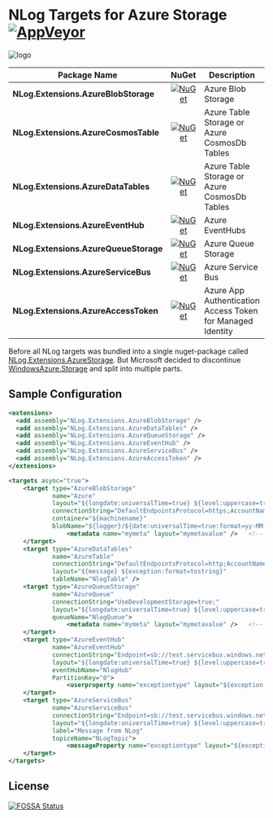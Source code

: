 # NLog Targets for Azure Storage [![AppVeyor](https://img.shields.io/appveyor/ci/JDetmar/nlog-extensions-azurestorage.svg)](https://ci.appveyor.com/project/JDetmar/nlog-extensions-azurestorage)

![logo](logo64.png?raw=true)

| Package Name                          | NuGet                 | Description | Documentation |
| ------------------------------------- | :-------------------: | ----------- | ------------- |
| **NLog.Extensions.AzureBlobStorage**  | [![NuGet](https://img.shields.io/nuget/v/NLog.Extensions.AzureBlobStorage.svg)](https://www.nuget.org/packages/NLog.Extensions.AzureBlobStorage/) | Azure Blob Storage | [![](https://img.shields.io/badge/Readme-Docs-blue)](src/NLog.Extensions.AzureBlobStorage/README.md) | 
| **NLog.Extensions.AzureCosmosTable**  | [![NuGet](https://img.shields.io/nuget/v/NLog.Extensions.AzureCosmosTable.svg)](https://www.nuget.org/packages/NLog.Extensions.AzureCosmosTable/) | Azure Table Storage or Azure CosmosDb Tables | [![](https://img.shields.io/badge/Readme-Docs-blue)](src/NLog.Extensions.AzureCosmosTable/README.md) | 
| **NLog.Extensions.AzureDataTables**  | [![NuGet](https://img.shields.io/nuget/v/NLog.Extensions.AzureDataTables.svg)](https://www.nuget.org/packages/NLog.Extensions.AzureDataTables/) | Azure Table Storage or Azure CosmosDb Tables | [![](https://img.shields.io/badge/Readme-Docs-blue)](src/NLog.Extensions.AzureDataTables/README.md) | 
| **NLog.Extensions.AzureEventHub**     | [![NuGet](https://img.shields.io/nuget/v/NLog.Extensions.AzureEventHub.svg)](https://www.nuget.org/packages/NLog.Extensions.AzureEventHub/) | Azure EventHubs | [![](https://img.shields.io/badge/Readme-Docs-blue)](src/NLog.Extensions.AzureEventHub/README.md) | 
| **NLog.Extensions.AzureQueueStorage** | [![NuGet](https://img.shields.io/nuget/v/NLog.Extensions.AzureQueueStorage.svg)](https://www.nuget.org/packages/NLog.Extensions.AzureQueueStorage/) | Azure Queue Storage | [![](https://img.shields.io/badge/Readme-Docs-blue)](src/NLog.Extensions.AzureQueueStorage/README.md) | 
| **NLog.Extensions.AzureServiceBus** | [![NuGet](https://img.shields.io/nuget/v/NLog.Extensions.AzureServiceBus.svg)](https://www.nuget.org/packages/NLog.Extensions.AzureServiceBus/) | Azure Service Bus | [![](https://img.shields.io/badge/Readme-Docs-blue)](src/NLog.Extensions.AzureServiceBus/README.md) | 
| **NLog.Extensions.AzureAccessToken**  | [![NuGet](https://img.shields.io/nuget/v/NLog.Extensions.AzureAccessToken.svg)](https://www.nuget.org/packages/NLog.Extensions.AzureAccessToken/) | Azure App Authentication Access Token for Managed Identity | [![](https://img.shields.io/badge/Readme-Docs-blue)](src/NLog.Extensions.AzureAccessToken/README.md) | 

Before all NLog targets was bundled into a single nuget-package called [NLog.Extensions.AzureStorage](https://www.nuget.org/packages/NLog.Extensions.AzureStorage/).
But Microsoft decided to discontinue [WindowsAzure.Storage](https://www.nuget.org/packages/WindowsAzure.Storage/) and split into multiple parts.

## Sample Configuration

```xml
<extensions>
  <add assembly="NLog.Extensions.AzureBlobStorage" /> 
  <add assembly="NLog.Extensions.AzureDataTables" /> 
  <add assembly="NLog.Extensions.AzureQueueStorage" /> 
  <add assembly="NLog.Extensions.AzureEventHub" /> 
  <add assembly="NLog.Extensions.AzureServiceBus" /> 
  <add assembly="NLog.Extensions.AzureAccessToken" /> 
</extensions>

<targets async="true">
    <target type="AzureBlobStorage"
            name="Azure"
            layout="${longdate:universalTime=true} ${level:uppercase=true} - ${logger}: ${message} ${exception:format=tostring}"
            connectionString="DefaultEndpointsProtocol=https;AccountName=##accountName##;AccountKey=##accountKey##;EndpointSuffix=core.windows.net"
            container="${machinename}"
            blobName="${logger}/${date:universalTime=true:format=yy-MM-dd}/${date:universalTime=true:format=HH}.log">
                <metadata name="mymeta" layout="mymetavalue" />   <!-- Multiple allowed -->
    </target>
    <target type="AzureDataTables"
            name="AzureTable"
            connectionString="DefaultEndpointsProtocol=http;AccountName=##accountName##;AccountKey=##accountKey##;"
            layout="${message} ${exception:format=tostring}"
            tableName="NlogTable" />
    <target type="AzureQueueStorage"
            name="AzureQueue"
            connectionString="UseDevelopmentStorage=true;"
            layout="${longdate:universalTime=true} ${level:uppercase=true} - ${logger}: ${message} ${exception:format=tostring}"
            queueName="NlogQueue">
                <metadata name="mymeta" layout="mymetavalue" />   <!-- Multiple allowed -->
    </target>
    <target type="AzureEventHub"
            name="AzureEventHub"
            connectionString="Endpoint=sb://test.servicebus.windows.net/;SharedAccessKeyName=NLog;SharedAccessKey=EventHub"
            layout="${longdate:universalTime=true} ${level:uppercase=true} - ${logger}: ${message} ${exception:format=tostring}"
            eventHubName="NlogHub"
            PartitionKey="0">
                <userproperty name="exceptiontype" layout="${exception:format=type}" />   <!-- Multiple allowed -->
    </target>
    <target type="AzureServiceBus"
            name="AzureServiceBus"
            connectionString="Endpoint=sb://test.servicebus.windows.net/;SharedAccessKeyName=NLog;SharedAccessKey=ServiceBus"
            layout="${longdate:universalTime=true} ${level:uppercase=true} - ${logger}: ${message} ${exception:format=tostring}"
            label="Message from NLog"
            topiceName="NLogTopic">
                <messageProperty name="exceptiontype" layout="${exception:format=type}" />   <!-- Multiple allowed -->
    </target>
</targets>
```

## License
[![FOSSA Status](https://app.fossa.io/api/projects/git%2Bgithub.com%2FJDetmar%2FNLog.Extensions.AzureStorage.svg?type=small)](https://app.fossa.io/projects/git%2Bgithub.com%2FJDetmar%2FNLog.Extensions.AzureStorage?ref=badge_small)
